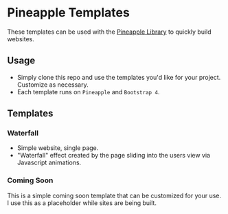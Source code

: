 # Pineapple Templates

These templates can be used with the [Pineapple Library](https://github.com/ncr4/pineapple-library) to quickly build websites.

## Usage

- Simply clone this repo and use the templates you'd like for your project. Customize as necessary.
- Each template runs on `Pineapple` and `Bootstrap 4`.

## Templates

### Waterfall

- Simple website, single page.
- "Waterfall" effect created by the page sliding into the users view via Javascript animations.

### Coming Soon

This is a simple coming soon template that can be customized for your use. I use this as a placeholder while sites are being built.
